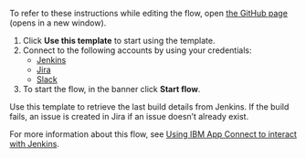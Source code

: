 To refer to these instructions while editing the flow, open [the GitHub page](https://github.com/ot4i/app-connect-templates/blob/main/resources/markdown/Retrieve%20the%20last%20build%20from%20Jenkins%20and%20if%20the%20build%20fails%20create%20an%20issue%20in%20Jira%20if%20an%20issue%20does%20not%20already%20exist_instructions.md) (opens in a new window).

1. Click **Use this template** to start using the template.
2. Connect to the following accounts by using your credentials:
   - [Jenkins](https://ibm.biz/acjenkins)
   - [Jira](https://ibm.biz/ach2jira)
   - [Slack](https://ibm.biz/acslack)
3. To start the flow, in the banner click **Start flow**.

Use this template to retrieve the last build details from Jenkins. If the build fails, an issue is created in Jira if an issue doesn’t already exist.

For more information about this flow, see [Using IBM App Connect to interact with Jenkins](https://community.ibm.com/community/user/integration/blogs/shamini-arumugam1/2020/12/15/using-ibm-app-connect-to-interact-with-jenkins).
